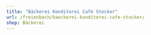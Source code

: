 ```yaml
---
title: "Bäckerei Konditorei Café Stocker"
url: /freienbach/baeckerei-konditorei-cafe-stocker/
shop: Bäckerei
---
```

